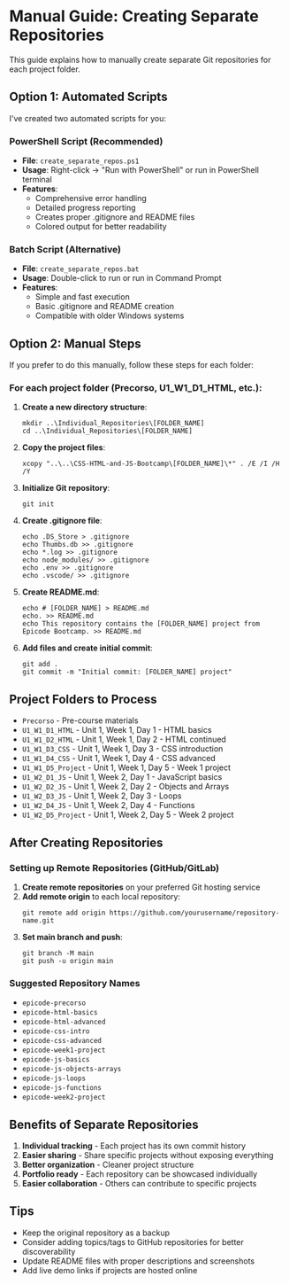 # Manual Guide: Creating Separate Repositories

This guide explains how to manually create separate Git repositories for each project folder.

## Option 1: Automated Scripts

I've created two automated scripts for you:

### PowerShell Script (Recommended)
- **File**: `create_separate_repos.ps1`
- **Usage**: Right-click → "Run with PowerShell" or run in PowerShell terminal
- **Features**: 
  - Comprehensive error handling
  - Detailed progress reporting
  - Creates proper .gitignore and README files
  - Colored output for better readability

### Batch Script (Alternative)
- **File**: `create_separate_repos.bat`
- **Usage**: Double-click to run or run in Command Prompt
- **Features**: 
  - Simple and fast execution
  - Basic .gitignore and README creation
  - Compatible with older Windows systems

## Option 2: Manual Steps

If you prefer to do this manually, follow these steps for each folder:

### For each project folder (Precorso, U1_W1_D1_HTML, etc.):

1. **Create a new directory structure**:
   ```
   mkdir ..\Individual_Repositories\[FOLDER_NAME]
   cd ..\Individual_Repositories\[FOLDER_NAME]
   ```

2. **Copy the project files**:
   ```
   xcopy "..\..\CSS-HTML-and-JS-Bootcamp\[FOLDER_NAME]\*" . /E /I /H /Y
   ```

3. **Initialize Git repository**:
   ```
   git init
   ```

4. **Create .gitignore file**:
   ```
   echo .DS_Store > .gitignore
   echo Thumbs.db >> .gitignore
   echo *.log >> .gitignore
   echo node_modules/ >> .gitignore
   echo .env >> .gitignore
   echo .vscode/ >> .gitignore
   ```

5. **Create README.md**:
   ```
   echo # [FOLDER_NAME] > README.md
   echo. >> README.md
   echo This repository contains the [FOLDER_NAME] project from Epicode Bootcamp. >> README.md
   ```

6. **Add files and create initial commit**:
   ```
   git add .
   git commit -m "Initial commit: [FOLDER_NAME] project"
   ```

## Project Folders to Process

- `Precorso` - Pre-course materials
- `U1_W1_D1_HTML` - Unit 1, Week 1, Day 1 - HTML basics
- `U1_W1_D2_HTML` - Unit 1, Week 1, Day 2 - HTML continued
- `U1_W1_D3_CSS` - Unit 1, Week 1, Day 3 - CSS introduction
- `U1_W1_D4_CSS` - Unit 1, Week 1, Day 4 - CSS advanced
- `U1_W1_D5_Project` - Unit 1, Week 1, Day 5 - Week 1 project
- `U1_W2_D1_JS` - Unit 1, Week 2, Day 1 - JavaScript basics
- `U1_W2_D2_JS` - Unit 1, Week 2, Day 2 - Objects and Arrays
- `U1_W2_D3_JS` - Unit 1, Week 2, Day 3 - Loops
- `U1_W2_D4_JS` - Unit 1, Week 2, Day 4 - Functions
- `U1_W2_D5_Project` - Unit 1, Week 2, Day 5 - Week 2 project

## After Creating Repositories

### Setting up Remote Repositories (GitHub/GitLab)

1. **Create remote repositories** on your preferred Git hosting service
2. **Add remote origin** to each local repository:
   ```
   git remote add origin https://github.com/yourusername/repository-name.git
   ```
3. **Set main branch and push**:
   ```
   git branch -M main
   git push -u origin main
   ```

### Suggested Repository Names

- `epicode-precorso`
- `epicode-html-basics`
- `epicode-html-advanced`
- `epicode-css-intro`
- `epicode-css-advanced`
- `epicode-week1-project`
- `epicode-js-basics`
- `epicode-js-objects-arrays`
- `epicode-js-loops`
- `epicode-js-functions`
- `epicode-week2-project`

## Benefits of Separate Repositories

1. **Individual tracking** - Each project has its own commit history
2. **Easier sharing** - Share specific projects without exposing everything
3. **Better organization** - Cleaner project structure
4. **Portfolio ready** - Each repository can be showcased individually
5. **Easier collaboration** - Others can contribute to specific projects

## Tips

- Keep the original repository as a backup
- Consider adding topics/tags to GitHub repositories for better discoverability
- Update README files with proper descriptions and screenshots
- Add live demo links if projects are hosted online
